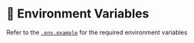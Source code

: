 # 🔑 Environment Variables

Refer to the [`.env.example`](../src/.env.example) for the required environment variables

